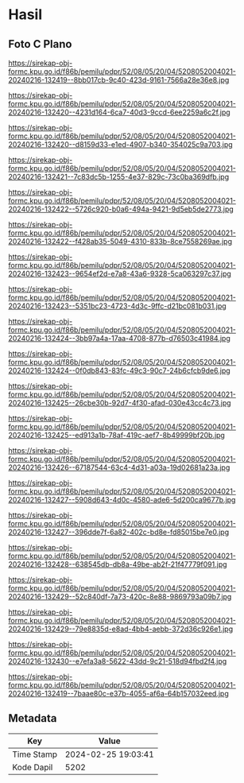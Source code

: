 # Hasil

## Foto C Plano

https://sirekap-obj-formc.kpu.go.id/f86b/pemilu/pdpr/52/08/05/20/04/5208052004021-20240216-132419--8bb017cb-9c40-423d-9161-7566a28e36e8.jpg

https://sirekap-obj-formc.kpu.go.id/f86b/pemilu/pdpr/52/08/05/20/04/5208052004021-20240216-132420--4231d164-6ca7-40d3-9ccd-6ee2259a6c2f.jpg

https://sirekap-obj-formc.kpu.go.id/f86b/pemilu/pdpr/52/08/05/20/04/5208052004021-20240216-132420--d8159d33-e1ed-4907-b340-354025c9a703.jpg

https://sirekap-obj-formc.kpu.go.id/f86b/pemilu/pdpr/52/08/05/20/04/5208052004021-20240216-132421--7c83dc5b-1255-4e37-829c-73c0ba369dfb.jpg

https://sirekap-obj-formc.kpu.go.id/f86b/pemilu/pdpr/52/08/05/20/04/5208052004021-20240216-132422--5726c920-b0a6-494a-9421-9d5eb5de2773.jpg

https://sirekap-obj-formc.kpu.go.id/f86b/pemilu/pdpr/52/08/05/20/04/5208052004021-20240216-132422--f428ab35-5049-4310-833b-8ce7558269ae.jpg

https://sirekap-obj-formc.kpu.go.id/f86b/pemilu/pdpr/52/08/05/20/04/5208052004021-20240216-132423--9654ef2d-e7a8-43a6-9328-5ca063297c37.jpg

https://sirekap-obj-formc.kpu.go.id/f86b/pemilu/pdpr/52/08/05/20/04/5208052004021-20240216-132423--5351bc23-4723-4d3c-9ffc-d21bc081b031.jpg

https://sirekap-obj-formc.kpu.go.id/f86b/pemilu/pdpr/52/08/05/20/04/5208052004021-20240216-132424--3bb97a4a-17aa-4708-877b-d76503c41984.jpg

https://sirekap-obj-formc.kpu.go.id/f86b/pemilu/pdpr/52/08/05/20/04/5208052004021-20240216-132424--0f0db843-83fc-49c3-90c7-24b6cfcb9de6.jpg

https://sirekap-obj-formc.kpu.go.id/f86b/pemilu/pdpr/52/08/05/20/04/5208052004021-20240216-132425--26cbe30b-92d7-4f30-afad-030e43cc4c73.jpg

https://sirekap-obj-formc.kpu.go.id/f86b/pemilu/pdpr/52/08/05/20/04/5208052004021-20240216-132425--ed913a1b-78af-419c-aef7-8b49999bf20b.jpg

https://sirekap-obj-formc.kpu.go.id/f86b/pemilu/pdpr/52/08/05/20/04/5208052004021-20240216-132426--67187544-63c4-4d31-a03a-19d02681a23a.jpg

https://sirekap-obj-formc.kpu.go.id/f86b/pemilu/pdpr/52/08/05/20/04/5208052004021-20240216-132427--5908d643-4d0c-4580-ade6-5d200ca9677b.jpg

https://sirekap-obj-formc.kpu.go.id/f86b/pemilu/pdpr/52/08/05/20/04/5208052004021-20240216-132427--396dde7f-6a82-402c-bd8e-fd85015be7e0.jpg

https://sirekap-obj-formc.kpu.go.id/f86b/pemilu/pdpr/52/08/05/20/04/5208052004021-20240216-132428--638545db-db8a-49be-ab2f-21f47779f091.jpg

https://sirekap-obj-formc.kpu.go.id/f86b/pemilu/pdpr/52/08/05/20/04/5208052004021-20240216-132429--52c840df-7a73-420c-8e88-9869793a09b7.jpg

https://sirekap-obj-formc.kpu.go.id/f86b/pemilu/pdpr/52/08/05/20/04/5208052004021-20240216-132429--79e8835d-e8ad-4bb4-aebb-372d36c926e1.jpg

https://sirekap-obj-formc.kpu.go.id/f86b/pemilu/pdpr/52/08/05/20/04/5208052004021-20240216-132430--e7efa3a8-5622-43dd-9c21-518d94fbd2f4.jpg

https://sirekap-obj-formc.kpu.go.id/f86b/pemilu/pdpr/52/08/05/20/04/5208052004021-20240216-132419--7baae80c-e37b-4055-af6a-64b157032eed.jpg


## Metadata

| Key        | Value               |
| ---------- | ------------------- |
| Time Stamp | 2024-02-25 19:03:41 |
| Kode Dapil | 5202                |



